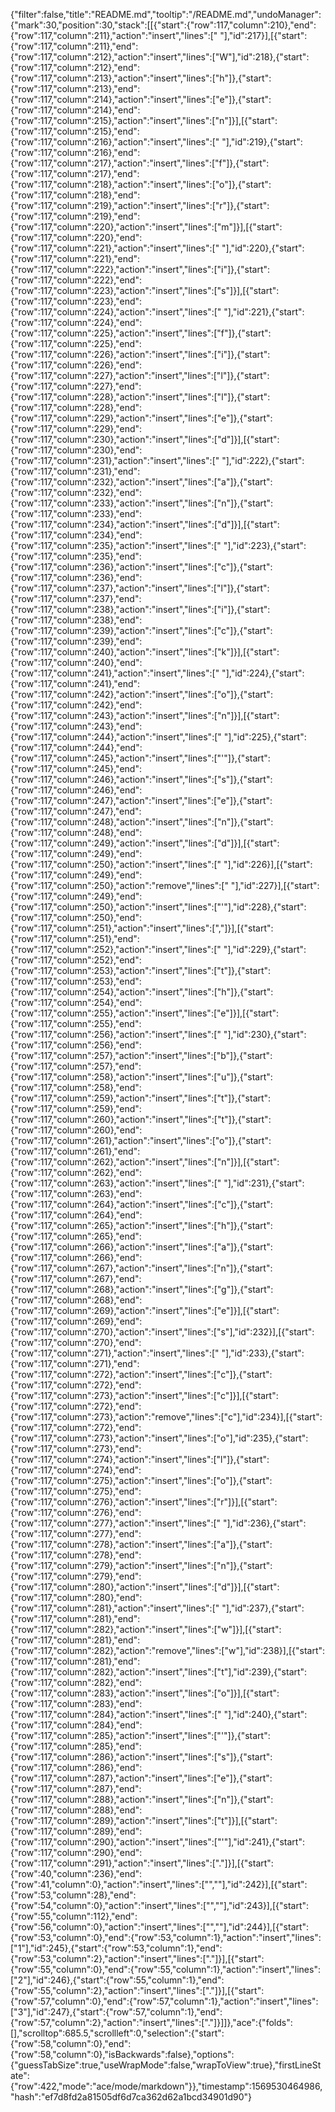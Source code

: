 {"filter":false,"title":"README.md","tooltip":"/README.md","undoManager":{"mark":30,"position":30,"stack":[[{"start":{"row":117,"column":210},"end":{"row":117,"column":211},"action":"insert","lines":[" "],"id":217}],[{"start":{"row":117,"column":211},"end":{"row":117,"column":212},"action":"insert","lines":["W"],"id":218},{"start":{"row":117,"column":212},"end":{"row":117,"column":213},"action":"insert","lines":["h"]},{"start":{"row":117,"column":213},"end":{"row":117,"column":214},"action":"insert","lines":["e"]},{"start":{"row":117,"column":214},"end":{"row":117,"column":215},"action":"insert","lines":["n"]}],[{"start":{"row":117,"column":215},"end":{"row":117,"column":216},"action":"insert","lines":[" "],"id":219},{"start":{"row":117,"column":216},"end":{"row":117,"column":217},"action":"insert","lines":["f"]},{"start":{"row":117,"column":217},"end":{"row":117,"column":218},"action":"insert","lines":["o"]},{"start":{"row":117,"column":218},"end":{"row":117,"column":219},"action":"insert","lines":["r"]},{"start":{"row":117,"column":219},"end":{"row":117,"column":220},"action":"insert","lines":["m"]}],[{"start":{"row":117,"column":220},"end":{"row":117,"column":221},"action":"insert","lines":[" "],"id":220},{"start":{"row":117,"column":221},"end":{"row":117,"column":222},"action":"insert","lines":["i"]},{"start":{"row":117,"column":222},"end":{"row":117,"column":223},"action":"insert","lines":["s"]}],[{"start":{"row":117,"column":223},"end":{"row":117,"column":224},"action":"insert","lines":[" "],"id":221},{"start":{"row":117,"column":224},"end":{"row":117,"column":225},"action":"insert","lines":["f"]},{"start":{"row":117,"column":225},"end":{"row":117,"column":226},"action":"insert","lines":["i"]},{"start":{"row":117,"column":226},"end":{"row":117,"column":227},"action":"insert","lines":["l"]},{"start":{"row":117,"column":227},"end":{"row":117,"column":228},"action":"insert","lines":["l"]},{"start":{"row":117,"column":228},"end":{"row":117,"column":229},"action":"insert","lines":["e"]},{"start":{"row":117,"column":229},"end":{"row":117,"column":230},"action":"insert","lines":["d"]}],[{"start":{"row":117,"column":230},"end":{"row":117,"column":231},"action":"insert","lines":[" "],"id":222},{"start":{"row":117,"column":231},"end":{"row":117,"column":232},"action":"insert","lines":["a"]},{"start":{"row":117,"column":232},"end":{"row":117,"column":233},"action":"insert","lines":["n"]},{"start":{"row":117,"column":233},"end":{"row":117,"column":234},"action":"insert","lines":["d"]}],[{"start":{"row":117,"column":234},"end":{"row":117,"column":235},"action":"insert","lines":[" "],"id":223},{"start":{"row":117,"column":235},"end":{"row":117,"column":236},"action":"insert","lines":["c"]},{"start":{"row":117,"column":236},"end":{"row":117,"column":237},"action":"insert","lines":["l"]},{"start":{"row":117,"column":237},"end":{"row":117,"column":238},"action":"insert","lines":["i"]},{"start":{"row":117,"column":238},"end":{"row":117,"column":239},"action":"insert","lines":["c"]},{"start":{"row":117,"column":239},"end":{"row":117,"column":240},"action":"insert","lines":["k"]}],[{"start":{"row":117,"column":240},"end":{"row":117,"column":241},"action":"insert","lines":[" "],"id":224},{"start":{"row":117,"column":241},"end":{"row":117,"column":242},"action":"insert","lines":["o"]},{"start":{"row":117,"column":242},"end":{"row":117,"column":243},"action":"insert","lines":["n"]}],[{"start":{"row":117,"column":243},"end":{"row":117,"column":244},"action":"insert","lines":[" "],"id":225},{"start":{"row":117,"column":244},"end":{"row":117,"column":245},"action":"insert","lines":["'"]},{"start":{"row":117,"column":245},"end":{"row":117,"column":246},"action":"insert","lines":["s"]},{"start":{"row":117,"column":246},"end":{"row":117,"column":247},"action":"insert","lines":["e"]},{"start":{"row":117,"column":247},"end":{"row":117,"column":248},"action":"insert","lines":["n"]},{"start":{"row":117,"column":248},"end":{"row":117,"column":249},"action":"insert","lines":["d"]}],[{"start":{"row":117,"column":249},"end":{"row":117,"column":250},"action":"insert","lines":[" "],"id":226}],[{"start":{"row":117,"column":249},"end":{"row":117,"column":250},"action":"remove","lines":[" "],"id":227}],[{"start":{"row":117,"column":249},"end":{"row":117,"column":250},"action":"insert","lines":["'"],"id":228},{"start":{"row":117,"column":250},"end":{"row":117,"column":251},"action":"insert","lines":[","]}],[{"start":{"row":117,"column":251},"end":{"row":117,"column":252},"action":"insert","lines":[" "],"id":229},{"start":{"row":117,"column":252},"end":{"row":117,"column":253},"action":"insert","lines":["t"]},{"start":{"row":117,"column":253},"end":{"row":117,"column":254},"action":"insert","lines":["h"]},{"start":{"row":117,"column":254},"end":{"row":117,"column":255},"action":"insert","lines":["e"]}],[{"start":{"row":117,"column":255},"end":{"row":117,"column":256},"action":"insert","lines":[" "],"id":230},{"start":{"row":117,"column":256},"end":{"row":117,"column":257},"action":"insert","lines":["b"]},{"start":{"row":117,"column":257},"end":{"row":117,"column":258},"action":"insert","lines":["u"]},{"start":{"row":117,"column":258},"end":{"row":117,"column":259},"action":"insert","lines":["t"]},{"start":{"row":117,"column":259},"end":{"row":117,"column":260},"action":"insert","lines":["t"]},{"start":{"row":117,"column":260},"end":{"row":117,"column":261},"action":"insert","lines":["o"]},{"start":{"row":117,"column":261},"end":{"row":117,"column":262},"action":"insert","lines":["n"]}],[{"start":{"row":117,"column":262},"end":{"row":117,"column":263},"action":"insert","lines":[" "],"id":231},{"start":{"row":117,"column":263},"end":{"row":117,"column":264},"action":"insert","lines":["c"]},{"start":{"row":117,"column":264},"end":{"row":117,"column":265},"action":"insert","lines":["h"]},{"start":{"row":117,"column":265},"end":{"row":117,"column":266},"action":"insert","lines":["a"]},{"start":{"row":117,"column":266},"end":{"row":117,"column":267},"action":"insert","lines":["n"]},{"start":{"row":117,"column":267},"end":{"row":117,"column":268},"action":"insert","lines":["g"]},{"start":{"row":117,"column":268},"end":{"row":117,"column":269},"action":"insert","lines":["e"]}],[{"start":{"row":117,"column":269},"end":{"row":117,"column":270},"action":"insert","lines":["s"],"id":232}],[{"start":{"row":117,"column":270},"end":{"row":117,"column":271},"action":"insert","lines":[" "],"id":233},{"start":{"row":117,"column":271},"end":{"row":117,"column":272},"action":"insert","lines":["c"]},{"start":{"row":117,"column":272},"end":{"row":117,"column":273},"action":"insert","lines":["c"]}],[{"start":{"row":117,"column":272},"end":{"row":117,"column":273},"action":"remove","lines":["c"],"id":234}],[{"start":{"row":117,"column":272},"end":{"row":117,"column":273},"action":"insert","lines":["o"],"id":235},{"start":{"row":117,"column":273},"end":{"row":117,"column":274},"action":"insert","lines":["l"]},{"start":{"row":117,"column":274},"end":{"row":117,"column":275},"action":"insert","lines":["o"]},{"start":{"row":117,"column":275},"end":{"row":117,"column":276},"action":"insert","lines":["r"]}],[{"start":{"row":117,"column":276},"end":{"row":117,"column":277},"action":"insert","lines":[" "],"id":236},{"start":{"row":117,"column":277},"end":{"row":117,"column":278},"action":"insert","lines":["a"]},{"start":{"row":117,"column":278},"end":{"row":117,"column":279},"action":"insert","lines":["n"]},{"start":{"row":117,"column":279},"end":{"row":117,"column":280},"action":"insert","lines":["d"]}],[{"start":{"row":117,"column":280},"end":{"row":117,"column":281},"action":"insert","lines":[" "],"id":237},{"start":{"row":117,"column":281},"end":{"row":117,"column":282},"action":"insert","lines":["w"]}],[{"start":{"row":117,"column":281},"end":{"row":117,"column":282},"action":"remove","lines":["w"],"id":238}],[{"start":{"row":117,"column":281},"end":{"row":117,"column":282},"action":"insert","lines":["t"],"id":239},{"start":{"row":117,"column":282},"end":{"row":117,"column":283},"action":"insert","lines":["o"]}],[{"start":{"row":117,"column":283},"end":{"row":117,"column":284},"action":"insert","lines":[" "],"id":240},{"start":{"row":117,"column":284},"end":{"row":117,"column":285},"action":"insert","lines":["'"]},{"start":{"row":117,"column":285},"end":{"row":117,"column":286},"action":"insert","lines":["s"]},{"start":{"row":117,"column":286},"end":{"row":117,"column":287},"action":"insert","lines":["e"]},{"start":{"row":117,"column":287},"end":{"row":117,"column":288},"action":"insert","lines":["n"]},{"start":{"row":117,"column":288},"end":{"row":117,"column":289},"action":"insert","lines":["t"]}],[{"start":{"row":117,"column":289},"end":{"row":117,"column":290},"action":"insert","lines":["'"],"id":241},{"start":{"row":117,"column":290},"end":{"row":117,"column":291},"action":"insert","lines":["."]}],[{"start":{"row":40,"column":236},"end":{"row":41,"column":0},"action":"insert","lines":["",""],"id":242}],[{"start":{"row":53,"column":28},"end":{"row":54,"column":0},"action":"insert","lines":["",""],"id":243}],[{"start":{"row":55,"column":112},"end":{"row":56,"column":0},"action":"insert","lines":["",""],"id":244}],[{"start":{"row":53,"column":0},"end":{"row":53,"column":1},"action":"insert","lines":["1"],"id":245},{"start":{"row":53,"column":1},"end":{"row":53,"column":2},"action":"insert","lines":["."]}],[{"start":{"row":55,"column":0},"end":{"row":55,"column":1},"action":"insert","lines":["2"],"id":246},{"start":{"row":55,"column":1},"end":{"row":55,"column":2},"action":"insert","lines":["."]}],[{"start":{"row":57,"column":0},"end":{"row":57,"column":1},"action":"insert","lines":["3"],"id":247},{"start":{"row":57,"column":1},"end":{"row":57,"column":2},"action":"insert","lines":["."]}]]},"ace":{"folds":[],"scrolltop":685.5,"scrollleft":0,"selection":{"start":{"row":58,"column":0},"end":{"row":58,"column":0},"isBackwards":false},"options":{"guessTabSize":true,"useWrapMode":false,"wrapToView":true},"firstLineState":{"row":422,"mode":"ace/mode/markdown"}},"timestamp":1569530464986,"hash":"ef7d8fd2a81505df6d7ca362d62a1bcd34901d90"}